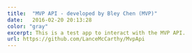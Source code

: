 ```yaml
---
title:  "MVP API - developed by Bley Chen (MVP)"
date:   2016-02-20 20:13:28
color: "gray"
excerpt: This is a test app to interact with the MVP API.
url: https://github.com/LanceMcCarthy/MvpApi
---
```


